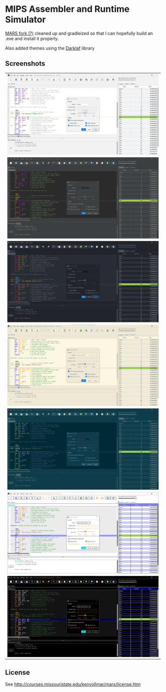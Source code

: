 # MIPS Assembler and Runtime Simulator

[MARS fork (?)](http://courses.missouristate.edu/kenvollmar/mars/) cleaned up and gradleized
so that I can hopefully build an .exe and install it properly.

Also added themes using the [Darklaf](https://github.com/weisJ/darklaf) library

## Screenshots

|   | 
|---|
| ![IntelliJ](screenshots/intellij.png) |
| ![Darcula](screenshots/darcula.png) |
| ![One Dark](screenshots/one_dark.png) |
| ![Solarized Light](screenshots/solarized_light.png) |
| ![Solarized Dark](screenshots/solarized_dark.png) |
| ![High Contrast Light](screenshots/high_contrast_light.png) |
| ![High Contrast Dark](screenshots/high_contrast_dark.png) |

## License
See http://courses.missouristate.edu/kenvollmar/mars/license.htm